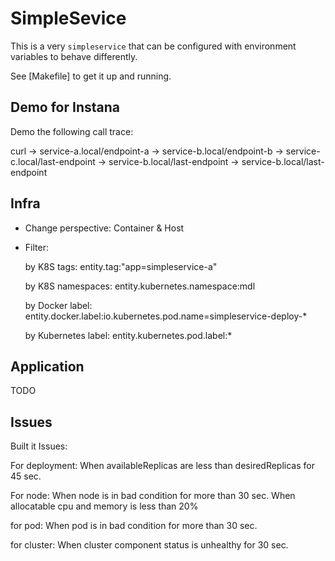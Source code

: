 # SimpleSevice

This is a very `simpleservice` that can be configured with environment variables to behave differently.

See [Makefile] to get it up and running.

## Demo for Instana

Demo the following call trace:

curl 
  -> service-a.local/endpoint-a 
    -> service-b.local/endpoint-b 
      -> service-c.local/last-endpoint
    -> service-b.local/last-endpoint
    -> service-b.local/last-endpoint


## Infra
* Change perspective: Container & Host

* Filter:

  by K8S tags:
  entity.tag:"app=simpleservice\-a"

  by K8S namespaces:
  entity.kubernetes.namespace:mdl

  by Docker label:
  entity.docker.label:io.kubernetes.pod.name=simpleservice-deploy-*

  by Kubernetes label:
  entity.kubernetes.pod.label:* 

## Application

  TODO

## Issues


Built it Issues:

For deployment: When availableReplicas are less than desiredReplicas for 45 sec.

For node: When node is in bad condition for more than 30 sec.
          When allocatable cpu and memory is less than 20%

for pod: When pod is in bad condition for more than 30 sec.

for cluster: When cluster component status is unhealthy  for 30 sec.